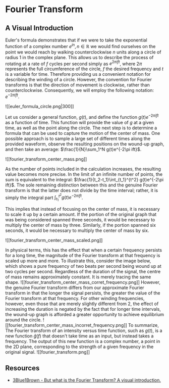 # Fourier Transform

## A Visual Introduction

Euler's formula demonstrates that if we were to take the exponential function of a complex number $e^{in}, n \in \mathbb{R}$ we would find ourselves on the point we would reach by walking counterclockwise $n$ units along a circle of radius 1 in the complex plane. This allows us to describe the process of rotating at a rate of $f$ cycles per second simply as $e^{2\pi ift}$, where $2\pi$ represents the full circumference of the circle, $f$ the desired frequency and $t$ is a variable for time. Therefore providing us a convenient notation for describing the winding of a circle. However, the convention for Fourier transforms is that the direction of movement is clockwise, rather than counterclockwise. Consequently, we will employ the following notation: $e^{-2\pi ift}$.

![[euler_formula_circle.png|300]]

Let us consider a general function, $g(t)$, and define the function $g(t)e^{-2\pi ift}$ as a function of time. This function will provide the value of $g$ at a given time, as well as the point along the circle. The next step is to determine a formula that can be used to capture the motion of the center of mass. One possible approach is to sample a large set of different times along the provided waveform, observe the resulting positions on the wound-up graph, and then take an average: $\frac{1}{N}\sum_1^N g(t)e^{-2\pi ift}$.

![[fourier_transform_center_mass.png]]

As the number of points included in the calculation increases, the resulting value becomes more precise. In the limit of an infinite number of points, the sum is equivalent to the integral: $\frac{1}{t_2-t_1}\int_{t_1}^{t^2} g(t)e^{-2\pi ift}$. The sole remaining distinction between this and the genuine Fourier transform is that the latter does not divide by the time interval; rather, it is simply the integral part $\int_{t_1}^{t^2} g(t)e^{-2\pi ift}$.

This implies that instead of focusing on the center of mass, it is necessary to scale it up by a certain amount. If the portion of the original graph that was being considered spanned three seconds, it would be necessary to multiply the center of mass by three. Similarly, if the portion spanned six seconds, it would be necessary to multiply the center of mass by six.

![[fourier_transform_center_mass_scaled.png]]

In physical terms, this has the effect that when a certain frequency persists for a long time, the magnitude of the Fourier transform at that frequency is scaled up more and more. To illustrate this, consider the image below, which shows a pure frequency of two beats per second being wound up at two cycles per second. Regardless of the duration of the signal, the centre of mass remains approximately constant. It is merely tracing the same shape.
![[fourier_transform_center_mass_corret_frequency.png]]
However, the genuine Fourier transform differs from our approximate Fourier transform in that the longer the signal persists, the greater the value of the Fourier transform at that frequency. For other winding frequencies, however, even those that are merely slightly different from 2, the effect of increasing the duration is negated by the fact that for longer time intervals, the wound-up graph is afforded a greater opportunity to achieve equilibrium around the circle.
![[fourier_transform_center_mass_incorret_frequency.png]]
To summarize, The Fourier transform of an intensity versus time function, such as $g(t)$, is a new function $\hat{g}(f)$ that doesn't take time as an input, but instead takes a frequency. The output of this new function is a complex number, a point in the 2D plane, corresponding to the strength of a given frequency in the original signal.
![[fourier_transform.png]]

## Resources

- [3Blue1Brown - But what is the Fourier Transform? A visual introduction.](https://www.3blue1brown.com/lessons/fourier-transforms)
